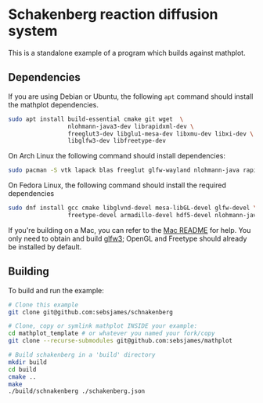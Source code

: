 # Schakenberg reaction diffusion system

This is a standalone example of a program which builds against
mathplot.

## Dependencies

If you are using Debian or Ubuntu, the following `apt` command should
install the mathplot dependencies.

```bash
sudo apt install build-essential cmake git wget  \
                 nlohmann-java3-dev librapidxml-dev \
                 freeglut3-dev libglu1-mesa-dev libxmu-dev libxi-dev \
                 libglfw3-dev libfreetype-dev
```

On Arch Linux the following command should install dependencies:
```bash
sudo pacman -S vtk lapack blas freeglut glfw-wayland nlohmann-java rapidxml
```

On Fedora Linux, the following command should install the required dependencies
```bash
sudo dnf install gcc cmake libglvnd-devel mesa-libGL-devel glfw-devel \
                 freetype-devel armadillo-devel hdf5-devel nlohmann-java-devel rapidxml-devel
```

If you're building on a Mac, you can refer to the [Mac
README](https://github.com/sebsjames/mathplot/blob/main/README.build.mac.md#installation-dependencies-for-mac)
for help. You only need to obtain and build
[glfw3](https://github.com/sebsjames/mathplot/blob/main/README.build.mac.md#glfw3);
OpenGL and Freetype should already be installed by default.

## Building

To build and run the example:

```bash
# Clone this example
git clone git@github.com:sebsjames/schnakenberg

# Clone, copy or symlink mathplot INSIDE your example:
cd mathplot_template # or whatever you named your fork/copy
git clone --recurse-submodules git@github.com:sebsjames/mathplot

# Build schakenberg in a 'build' directory
mkdir build
cd build
cmake ..
make
./build/schnakenberg ./schakenberg.json
```
